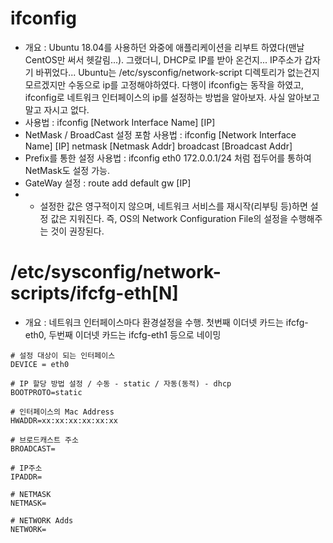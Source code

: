 ifconfig
========
* 개요 : Ubuntu 18.04를 사용하던 와중에 애플리케이션을 리부트 하였다(맨날 CentOS만 써서 헷갈림...). 그랬더니, DHCP로 IP를 받아 온건지... IP주소가 갑자기 바뀌었다... Ubuntu는 /etc/sysconfig/network-script 디렉토리가 없는건지 모르겠지만 수동으로 ip를 고정해야하였다. 다행이 ifconfig는 동작을 하였고, ifconfig로 네트워크 인터페이스의 ip를 설정하는 방법을 알아보자. 사실 알아보고말고 자시고 없다.
* 사용법 : ifconfig [Network Interface Name] [IP]
* NetMask / BroadCast 설정 포함 사용법 : ifconfig [Network Interface Name] [IP] netmask [Netmask Addr] broadcast [Broadcast Addr]
* Prefix를 통한 설정 사용법 : ifconfig eth0 172.0.0.1/24 처럼 접두어를 통하여 NetMask도 설정 가능.
* GateWay 설정 : route add default gw [IP]
* * 설정한 값은 영구적이지 않으며, 네트워크 서비스를 재시작(리부팅 등)하면 설정 값은 지워진다. 즉, OS의 Network Configuration File의 설정을 수행해주는 것이 권장된다.

/etc/sysconfig/network-scripts/ifcfg-eth[N]
===========================================
* 개요 : 네트워크 인터페이스마다 환경설정을 수행. 첫번째 이더넷 카드는 ifcfg-eth0, 두번째 이더넷 카드는 ifcfg-eth1 등으로 네이밍
```
# 설정 대상이 되는 인터페이스
DEVICE = eth0

# IP 할당 방법 설정 / 수동 - static / 자동(동적) - dhcp
BOOTPROTO=static

# 인터페이스의 Mac Address
HWADDR=xx:xx:xx:xx:xx:xx

# 브로드캐스트 주소
BROADCAST=

# IP주소
IPADDR=

# NETMASK
NETMASK=

# NETWORK Adds
NETWORK=
```
